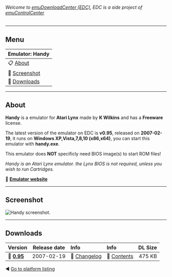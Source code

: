###### Welcome to [emuDownloadCenter (EDC)](https://github.com/PhoenixInteractiveNL/emuDownloadCenter/wiki/), EDC is a side project of [emuControlCenter](https://github.com/PhoenixInteractiveNL/emuControlCenter/wiki/)
***
## Menu
| **Emulator: Handy** |
|:---------|
| :clipboard: [About](#about) |
| :sunrise: [Screenshot](#screenshot) |
| :floppy_disk: [Downloads](#downloads) |
***
## About
**Handy** is a emulator for **Atari Lynx** made by **K Wilkins** and has a **Freeware** license.

The latest version of the emulator on EDC is **v0.95**, released on **2007-02-19**, it runs on **Windows XP,Vista,7,8,10 (x86,x64)**, you can start this emulator with **handy.exe**.

This emulator does **NOT** specificly need BIOS image(s) to start ROM files!

_Handy is an Atari Lynx emulator. the Lynx BIOS is not required, unless you wish to run Cartridges._

:link: [**Emulator website**](http://handy.sourceforge.net)
***
## Screenshot
![](https://raw.githubusercontent.com/PhoenixInteractiveNL/emuDownloadCenter/master/hooks/handy/screen.jpg "Handy screenshot.")
***
## Downloads
| Version  | Release date  | Info       | Info       | DL Size    |
|:---------|:-------------:|:-----------|:-----------|-----------:|
| :floppy_disk: [**0.95**](https://github.com/PhoenixInteractiveNL/edc-repo0004/raw/master/handy/0.95.7z) | 2007-02-19 | :page_facing_up: [Changelog](https://github.com/PhoenixInteractiveNL/edc-repo0004/blob/master/handy/0.95_changelog.txt) | :mag_right: [Contents](https://github.com/PhoenixInteractiveNL/edc-repo0004/blob/master/handy/0.95_contents.txt) | 475 KB |

:arrow_backward: [Go to platform listing](https://github.com/PhoenixInteractiveNL/emuDownloadCenter/wiki/EDC-Platform-List)

